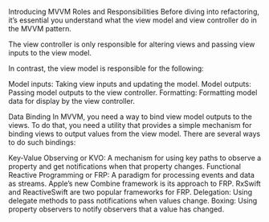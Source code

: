 Introducing MVVM Roles and Responsibilities
Before diving into refactoring, it’s essential you understand what the view model and view controller do in the MVVM pattern.

The view controller is only responsible for altering views and passing view inputs to the view model. 

In contrast, the view model is responsible for the following:

Model inputs: Taking view inputs and updating the model.
Model outputs: Passing model outputs to the view controller.
Formatting: Formatting model data for display by the view controller.




Data Binding
In MVVM, you need a way to bind view model outputs to the views. 
To do that, you need a utility that provides a simple mechanism for binding views to output values from the view model. 
There are several ways to do such bindings:

Key-Value Observing or KVO: A mechanism for using key paths to observe a property and get notifications when that property changes.
Functional Reactive Programming or FRP: A paradigm for processing events and data as streams. Apple’s new Combine framework is its approach to FRP. RxSwift and ReactiveSwift are two popular frameworks for FRP.
Delegation: Using delegate methods to pass notifications when values change.
Boxing: Using property observers to notify observers that a value has changed.
